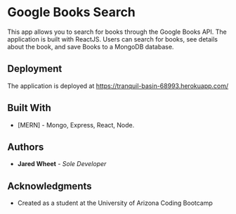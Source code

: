 # Google Books Search

This app allows you to search for books through the Google Books API.  The application is built with ReactJS. Users can search for books, see details about the book, and save Books to a MongoDB database. 

## Deployment

The application is deployed at https://tranquil-basin-68993.herokuapp.com/

## Built With

* [MERN] - Mongo, Express, React, Node.


## Authors

* **Jared Wheet** - *Sole Developer* 

## Acknowledgments

* Created as a student at the University of Arizona Coding Bootcamp

